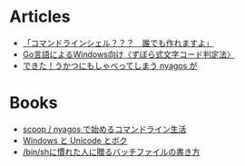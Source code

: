 Articles
=========

* [「コマンドラインシェル？？？　誰でも作れますよ」](articles/d7b76ff6535d7d.md)
* [Go言語によるWindows向け〈ずぼら式文字コード判定法〉](articles/mbcs-to-utf8-filter.md)
* [できた！うかつにもしゃべってしまう nyagos が](articles/ukkari-talk-nyagos.md)

Books
======

* [scoop / nyagos で始めるコマンドライン生活](books/5ac80a9ddb35fef9a146.md)
* [Windows と Unicode とボク](books/b820d588f4856bcf836c.md)
* [/bin/shに慣れた人に贈るバッチファイルの書き方](books/c84cbe23093eee1b5830.md)
